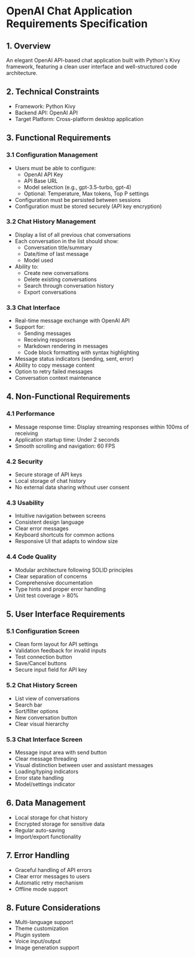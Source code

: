 # OpenAI Chat Application Requirements Specification

## 1. Overview
An elegant OpenAI API-based chat application built with Python's Kivy framework, featuring a clean user interface and well-structured code architecture.

## 2. Technical Constraints
- Framework: Python Kivy
- Backend API: OpenAI API
- Target Platform: Cross-platform desktop application

## 3. Functional Requirements

### 3.1 Configuration Management
- Users must be able to configure:
  - OpenAI API Key
  - API Base URL
  - Model selection (e.g., gpt-3.5-turbo, gpt-4)
  - Optional: Temperature, Max tokens, Top P settings
- Configuration must be persisted between sessions
- Configuration must be stored securely (API key encryption)

### 3.2 Chat History Management
- Display a list of all previous chat conversations
- Each conversation in the list should show:
  - Conversation title/summary
  - Date/time of last message
  - Model used
- Ability to:
  - Create new conversations
  - Delete existing conversations
  - Search through conversation history
  - Export conversations

### 3.3 Chat Interface
- Real-time message exchange with OpenAI API
- Support for:
  - Sending messages
  - Receiving responses
  - Markdown rendering in messages
  - Code block formatting with syntax highlighting
- Message status indicators (sending, sent, error)
- Ability to copy message content
- Option to retry failed messages
- Conversation context maintenance

## 4. Non-Functional Requirements

### 4.1 Performance
- Message response time: Display streaming responses within 100ms of receiving
- Application startup time: Under 2 seconds
- Smooth scrolling and navigation: 60 FPS

### 4.2 Security
- Secure storage of API keys
- Local storage of chat history
- No external data sharing without user consent

### 4.3 Usability
- Intuitive navigation between screens
- Consistent design language
- Clear error messages
- Keyboard shortcuts for common actions
- Responsive UI that adapts to window size

### 4.4 Code Quality
- Modular architecture following SOLID principles
- Clear separation of concerns
- Comprehensive documentation
- Type hints and proper error handling
- Unit test coverage > 80%

## 5. User Interface Requirements

### 5.1 Configuration Screen
- Clean form layout for API settings
- Validation feedback for invalid inputs
- Test connection button
- Save/Cancel buttons
- Secure input field for API key

### 5.2 Chat History Screen
- List view of conversations
- Search bar
- Sort/filter options
- New conversation button
- Clear visual hierarchy

### 5.3 Chat Interface Screen
- Message input area with send button
- Clear message threading
- Visual distinction between user and assistant messages
- Loading/typing indicators
- Error state handling
- Model/settings indicator

## 6. Data Management
- Local storage for chat history
- Encrypted storage for sensitive data
- Regular auto-saving
- Import/export functionality

## 7. Error Handling
- Graceful handling of API errors
- Clear error messages to users
- Automatic retry mechanism
- Offline mode support

## 8. Future Considerations
- Multi-language support
- Theme customization
- Plugin system
- Voice input/output
- Image generation support
